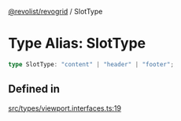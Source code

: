 [@revolist/revogrid](README.md) / SlotType

# Type Alias: SlotType

```ts
type SlotType: "content" | "header" | "footer";
```

## Defined in

[src/types/viewport.interfaces.ts:19](https://github.com/revolist/revogrid/blob/a84fead7f1878a976ea465cbf9b4f0472345b7b1/src/types/viewport.interfaces.ts#L19)
